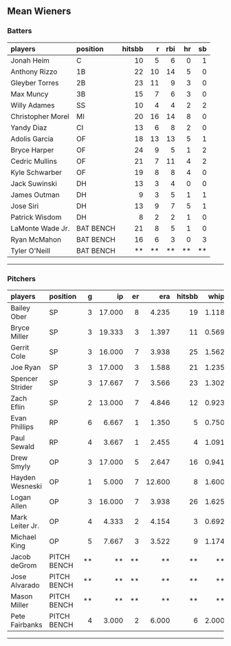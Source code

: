 ## Mean Wieners

### Batters

 
|players           |position  | hitsbb|  r| rbi| hr| sb| 
|:-----------------|:---------|------:|--:|---:|--:|--:| 
|Jonah Heim        |C         |     10|  5|   6|  0|  1| 
|Anthony Rizzo     |1B        |     22| 10|  14|  5|  0| 
|Gleyber Torres    |2B        |     23| 11|   9|  3|  0| 
|Max Muncy         |3B        |     15|  7|   6|  3|  0| 
|Willy Adames      |SS        |     10|  4|   4|  2|  2| 
|Christopher Morel |MI        |     20| 16|  14|  8|  0| 
|Yandy Diaz        |CI        |     13|  6|   8|  2|  0| 
|Adolis Garcia     |OF        |     18| 13|  13|  5|  1| 
|Bryce Harper      |OF        |     24|  9|   5|  1|  2| 
|Cedric Mullins    |OF        |     21|  7|  11|  4|  2| 
|Kyle Schwarber    |OF        |     19|  8|   8|  4|  0| 
|Jack Suwinski     |DH        |     13|  3|   4|  0|  0| 
|James Outman      |DH        |      9|  3|   5|  1|  1| 
|Jose Siri         |DH        |     13|  9|   7|  5|  1| 
|Patrick Wisdom    |DH        |      8|  2|   2|  1|  0| 
|LaMonte Wade Jr.  |BAT BENCH |     21|  8|   5|  1|  0| 
|Ryan McMahon      |BAT BENCH |     16|  6|   3|  0|  3| 
|Tyler O'Neill     |BAT BENCH |     **| **|  **| **| **| 


* * *

### Pitchers

 
|players         |position    |  g|     ip| er|    era| hitsbb|  whip| so|  w| sv| 
|:---------------|:-----------|--:|------:|--:|------:|------:|-----:|--:|--:|--:| 
|Bailey Ober     |SP          |  3| 17.000|  8|  4.235|     19| 1.118| 14|  1|  0| 
|Bryce Miller    |SP          |  3| 19.333|  3|  1.397|     11| 0.569| 13|  2|  0| 
|Gerrit Cole     |SP          |  3| 16.000|  7|  3.938|     25| 1.562| 12|  0|  0| 
|Joe Ryan        |SP          |  3| 17.000|  3|  1.588|     21| 1.235| 23|  2|  0| 
|Spencer Strider |SP          |  3| 17.667|  7|  3.566|     23| 1.302| 30|  0|  0| 
|Zach Eflin      |SP          |  2| 13.000|  7|  4.846|     12| 0.923| 17|  2|  0| 
|Evan Phillips   |RP          |  6|  6.667|  1|  1.350|      5| 0.750|  8|  1|  1| 
|Paul Sewald     |RP          |  4|  3.667|  1|  2.455|      4| 1.091|  4|  0|  1| 
|Drew Smyly      |OP          |  3| 17.000|  5|  2.647|     16| 0.941| 17|  2|  0| 
|Hayden Wesneski |OP          |  1|  5.000|  7| 12.600|      8| 1.600|  5|  0|  0| 
|Logan Allen     |OP          |  3| 16.000|  7|  3.938|     26| 1.625| 14|  0|  0| 
|Mark Leiter Jr. |OP          |  4|  4.333|  2|  4.154|      3| 0.692|  6|  0|  1| 
|Michael King    |OP          |  5|  7.667|  3|  3.522|      9| 1.174|  6|  1|  1| 
|Jacob deGrom    |PITCH BENCH | **|     **| **|     **|     **|    **| **| **| **| 
|Jose Alvarado   |PITCH BENCH | **|     **| **|     **|     **|    **| **| **| **| 
|Mason Miller    |PITCH BENCH | **|     **| **|     **|     **|    **| **| **| **| 
|Pete Fairbanks  |PITCH BENCH |  4|  3.000|  2|  6.000|      6| 2.000|  3|  0|  2| 


* * *


